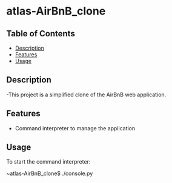 # atlas-AirBnB_clone
## Table of Contents
- [Description](#description)
- [Features](#features)
- [Usage](#usage)

## Description
-This project is a simplified clone of the AirBnB web application.

## Features
- Command interpreter to manage the application

## Usage
To start the command interpreter:

~atlas-AirBnB_clone$ ./console.py

